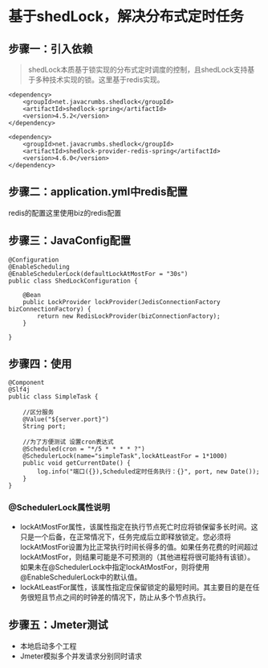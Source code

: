 # 基于shedLock，解决分布式定时任务
## 步骤一：引入依赖
> shedLock本质基于锁实现的分布式定时调度的控制，且shedLock支持基于多种技术实现的锁。这里基于redis实现。
```
<dependency>
    <groupId>net.javacrumbs.shedlock</groupId>
    <artifactId>shedlock-spring</artifactId>
    <version>4.5.2</version>
</dependency>

<dependency>
    <groupId>net.javacrumbs.shedlock</groupId>
    <artifactId>shedlock-provider-redis-spring</artifactId>
    <version>4.6.0</version>
</dependency>
```
## 步骤二：application.yml中redis配置
redis的配置这里使用biz的redis配置
## 步骤三：JavaConfig配置
```
@Configuration
@EnableScheduling
@EnableSchedulerLock(defaultLockAtMostFor = "30s")
public class ShedLockConfiguration {

    @Bean
    public LockProvider lockProvider(JedisConnectionFactory bizConnectionFactory) {
        return new RedisLockProvider(bizConnectionFactory);
    }

}
```
## 步骤四：使用
```
@Component
@Slf4j
public class SimpleTask {

    //区分服务
    @Value("${server.port}")
    String port;

    //为了方便测试 设置cron表达式
    @Scheduled(cron = "*/5 * * * * ?")
    @SchedulerLock(name="simpleTask",lockAtLeastFor = 1*1000)
    public void getCurrentDate() {
        log.info("端口({}),Scheduled定时任务执行：{}", port, new Date());
    }
}
```
### @SchedulerLock属性说明
- lockAtMostFor属性，该属性指定在执行节点死亡时应将锁保留多长时间。这只是一个后备，在正常情况下，任务完成后立即释放锁定。您必须将lockAtMostFor设置为比正常执行时间长得多的值。如果任务花费的时间超过lockAtMostFor，则结果可能是不可预测的（其他进程将很可能持有该锁）。如果未在@SchedulerLock中指定lockAtMostFor，则将使用@EnableSchedulerLock中的默认值。
- lockAtLeastFor属性，该属性指定应保留锁定的最短时间。其主要目的是在任务很短且节点之间的时钟差的情况下，防止从多个节点执行。
## 步骤五：Jmeter测试
- 本地启动多个工程
- Jmeter模拟多个并发请求分别同时请求
